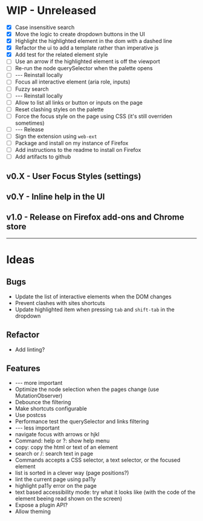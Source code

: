 # WIP - Unreleased

- [X] Case insensitive search
- [X] Move the logic to create dropdown buttons in the UI
- [X] Highlight the highlighted element in the dom with a dashed line
- [X] Refactor the ui to add a template rather than imperative js
- [X] Add test for the related element style
- [ ] Use an arrow if the highlighted element is off the viewport
- [ ] Re-run the node querySelector when the palette opens
- [ ] --- Reinstall locally
- [ ] Focus all interactive element (aria role, inputs)
- [ ] Fuzzy search
- [ ] --- Reinstall locally
- [ ] Allow to list all links or button or inputs on the page
- [ ] Reset clashing styles on the palette
- [ ] Force the focus style on the page using CSS (it's still overriden sometimes)
- [ ] --- Release
- [ ] Sign the extension using `web-ext`
- [ ] Package and install on my instance of Firefox
- [ ] Add instructions to the readme to install on Firefox
- [ ] Add artifacts to github

## v0.X - User Focus Styles (settings)
## v0.Y - Inline help in the UI
## v1.0 - Release on Firefox add-ons and Chrome store

----

# Ideas

## Bugs

* Update the list of interactive elements when the DOM changes
* Prevent clashes with sites shortcuts
* Update highlighted item when pressing `tab` and `shift-tab` in the dropdown

## Refactor

* Add linting?

## Features

* --- more important
* Optimize the node selection when the pages change (use MutationObserver)
* Debounce the filtering
* Make shortcuts configurable
* Use postcss
* Performance test the querySelector and links filtering
* --- less important
* navigate focus with arrows or hjkl
* Command: help or ?: show help menu
* copy: copy the html or text of an element
* search or /: search text in page
* Commands accepts a CSS selector, a text selector, or the focused element
* list is sorted in a clever way (page positions?)
* lint the current page using pa11y
* highlight pa11y error on the page
* text based accessibility mode: try what it looks like (with the code of the element beeing read shown on the screen)
* Expose a plugin API?
* Allow theming
